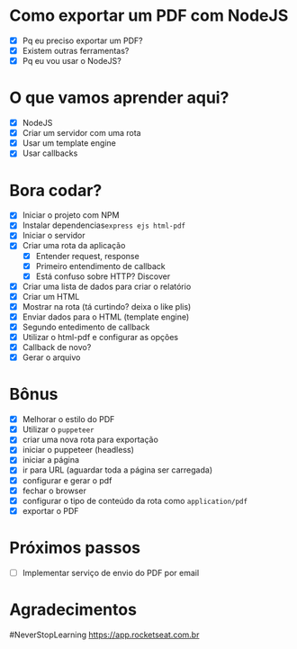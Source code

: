 # Como exportar um PDF com NodeJS

- [x] Pq eu preciso exportar um PDF?
- [x] Existem outras ferramentas?
- [x] Pq eu vou usar o NodeJS?

# O que vamos aprender aqui?

- [x] NodeJS
- [x] Criar um servidor com uma rota
- [x] Usar um template engine
- [x] Usar callbacks

# Bora codar?

- [x] Iniciar o projeto com NPM
- [x] Instalar dependencias`express ejs html-pdf`
- [x] Iniciar o servidor
- [x] Criar uma rota da aplicação
  - [x] Entender request, response
  - [x] Primeiro entendimento de callback
  - [x] Está confuso sobre HTTP? Discover
- [x] Criar uma lista de dados para criar o relatório
- [x] Criar um HTML
- [x] Mostrar na rota (tá curtindo? deixa o like plis)
- [x] Enviar dados para o HTML (template engine)
- [x] Segundo entedimento de callback
- [x] Utilizar o html-pdf e configurar as opções
- [x] Callback de novo?
- [x] Gerar o arquivo

# Bônus

- [x] Melhorar o estilo do PDF
- [x] Utilizar o `puppeteer`
- [x] criar uma nova rota para exportação
- [x] iniciar o puppeteer (headless)
- [x] iniciar a página
- [x] ir para URL (aguardar toda a página ser carregada)
- [x] configurar e gerar o pdf
- [x] fechar o browser
- [x] configurar o tipo de conteúdo da rota como `application/pdf`
- [x] exportar o PDF

# Próximos passos

- [ ] Implementar serviço de envio do PDF por email

# Agradecimentos

#NeverStopLearning
https://app.rocketseat.com.br
